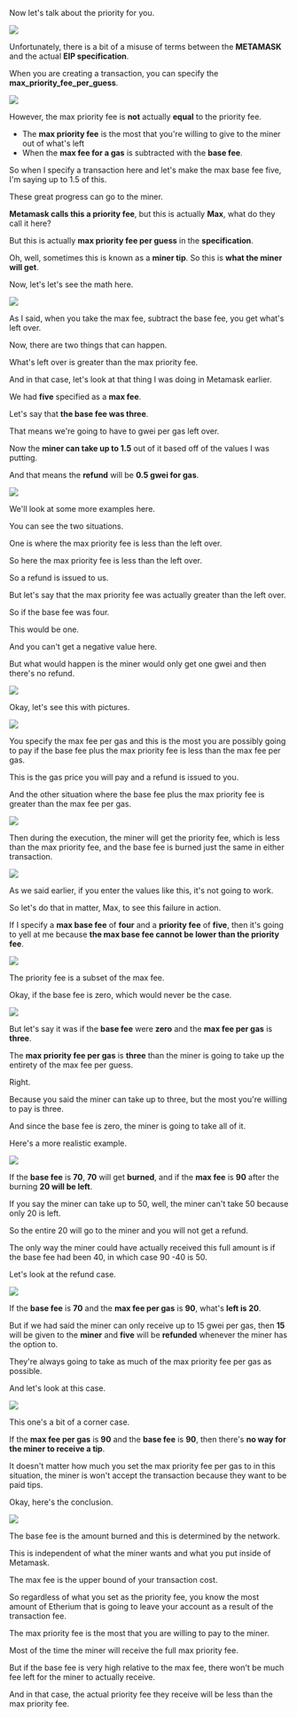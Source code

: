 Now let's talk about the priority for you.

![](2023-08-15-14-49-00.png)

Unfortunately, there is a bit of a misuse of terms between the **METAMASK** and the actual **EIP specification**.

When you are creating a transaction, you can specify the **max_priority_fee_per_guess**.

![](2023-08-15-14-50-19.png)

However, the max priority fee is **not** actually **equal** to the priority fee.

- The **max priority fee** is the most that you're willing to give to the miner out of what's left
- When the **max fee for a gas** is subtracted with the **base fee**.

So when I specify a transaction here and let's make the max base fee five, I'm saying up to 1.5 of this.

These great progress can go to the miner.

**Metamask calls this a priority fee**, but this is actually **Max**, what do they call it here?

But this is actually **max priority fee per guess** in the **specification**.

Oh, well, sometimes this is known as a **miner tip**. So this is **what the miner will get**.

Now, let's let's see the math here.

![](2023-08-15-14-54-47.png)

As I said, when you take the max fee, subtract the base fee, you get what's left over.

Now, there are two things that can happen.

What's left over is greater than the max priority fee.

And in that case, let's look at that thing I was doing in Metamask earlier.

We had **five** specified as a **max fee**.

Let's say that **the base fee was three**.

That means we're going to have to gwei per gas left over.

Now the **miner can take up to 1.5** out of it based off of the values I was putting.

And that means the **refund** will be **0.5 gwei for gas**.

![](2023-08-15-14-55-57.png)

We'll look at some more examples here.

You can see the two situations.

One is where the max priority fee is less than the left over.

So here the max priority fee is less than the left over.

So a refund is issued to us.

But let's say that the max priority fee was actually greater than the left over.

So if the base fee was four.

This would be one.

And you can't get a negative value here.

But what would happen is the miner would only get one gwei and then there's no refund.

![](2023-08-15-15-04-19.png)

Okay, let's see this with pictures.

![](2023-08-15-15-05-24.png)

You specify the max fee per gas and this is the most you are possibly going to pay if the base fee plus the max priority fee is less than the max fee per gas.

This is the gas price you will pay and a refund is issued to you.

And the other situation where the base fee plus the max priority fee is greater than the max fee per gas.

![](2023-08-15-15-06-54.png)

Then during the execution, the miner will get the priority fee, which is less than the max priority fee, and the base fee is burned just the same in either transaction.

![](2023-08-15-15-08-19.png)

As we said earlier, if you enter the values like this, it's not going to work.

So let's do that in matter, Max, to see this failure in action.

If I specify a **max base fee** of **four** and a **priority fee** of **five**, then it's going to yell at me because **the max base fee cannot be lower than the priority fee**.

![](2023-08-15-15-09-14.png)

The priority fee is a subset of the max fee.

Okay, if the base fee is zero, which would never be the case.

![](2023-08-15-15-10-39.png)

But let's say it was if the **base fee** were **zero** and the **max fee per gas** is **three**.

The **max priority fee per gas** is **three** than the miner is going to take up the entirety of the max fee per guess.

Right.

Because you said the miner can take up to three, but the most you're willing to pay is three.

And since the base fee is zero, the miner is going to take all of it.

Here's a more realistic example.

![](2023-08-15-15-12-02.png)

If the **base fee** is **70**, **70** will get **burned**, and if the **max fee** is **90** after the burning **20 will be left**.

If you say the miner can take up to 50, well, the miner can't take 50 because only 20 is left.

So the entire 20 will go to the miner and you will not get a refund.

The only way the miner could have actually received this full amount is if the base fee had been 40, in which case 90 -40 is 50.

Let's look at the refund case.

![](2023-08-15-15-14-01.png)

If the **base fee** is **70** and the **max fee per gas** is **90**, what's **left is 20**.

But if we had said the miner can only receive up to 15 gwei per gas, then **15** will be given to the **miner** and **five** will be **refunded** whenever the miner has the option to.

They're always going to take as much of the max priority fee per gas as possible.

And let's look at this case.

![](2023-08-15-15-16-25.png)

This one's a bit of a corner case.

If the **max fee per gas** is **90** and the **base fee** is **90**, then there's **no way for the miner to receive a tip**.

It doesn't matter how much you set the max priority fee per gas to in this situation, the miner is won't accept the transaction because they want to be paid tips.

Okay, here's the conclusion.

![](2023-08-15-15-17-48.png)

The base fee is the amount burned and this is determined by the network.

This is independent of what the miner wants and what you put inside of Metamask.

The max fee is the upper bound of your transaction cost.

So regardless of what you set as the priority fee, you know the most amount of Etherium that is going to leave your account as a result of the transaction fee.

The max priority fee is the most that you are willing to pay to the miner.

Most of the time the miner will receive the full max priority fee.

But if the base fee is very high relative to the max fee, there won't be much fee left for the miner to actually receive.

And in that case, the actual priority fee they receive will be less than the max priority fee.